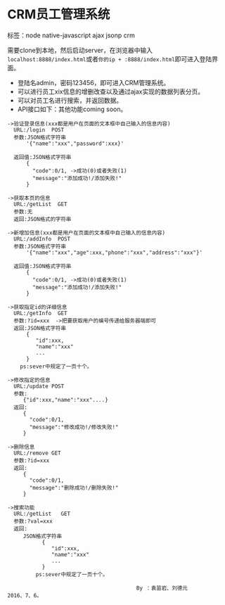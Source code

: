 ﻿# CRM员工管理系统

标签：node native-javascript ajax jsonp crm

需要clone到本地，然后启动server，在浏览器中输入`localhost:8888/index.html`或者`你的ip + :8888/index.html`即可进入登陆界面。

- 登陆名admin，密码123456，即可进入CRM管理系统。
- 可以进行员工xix信息的增删改查以及通过ajax实现的数据列表分页。
- 可以对员工名进行搜索，并返回数据。
- API接口如下：其他功能coming soon。

```
->验证登录信息(xxx都是用户在页面的文本框中自己输入的信息内容)
  URL:/login  POST
  参数:JSON格式字符串
      '{"name":"xxx","password":xxx}'

  返回值:JSON格式字符串
      {
        "code":0/1, ->成功(0)或者失败(1)
        "message":"添加成功!/添加失败!"
      }

->获取本页的信息
  URL:/getList  GET
  参数:无
  返回:JSON格式的字符串

->新增加信息(xxx都是用户在页面的文本框中自己输入的信息内容)
  URL:/addInfo  POST
  参数:JSON格式字符串
      '{"name":"xxx","age":xxx,"phone":"xxx","address":"xxx"}'

  返回值:JSON格式字符串
      {
        "code":0/1, ->成功(0)或者失败(1)
        "message":"添加成功!/添加失败!"
      }

->获取指定id的详细信息
  URL:/getInfo  GET
  参数:?id=xxx  ->把要获取用户的编号传递给服务器端即可
  返回:JSON格式字符串
      {
         "id":xxx,
         "name":"xxx"
         ...
      }
    ps:sever中规定了一页十个。

->修改指定的信息
  URL:/update POST
  参数:
     {"id":xxx,"name":"xxx"....}
  返回:
     {
       "code":0/1,
       "message":"修改成功!/修改失败!"
     }

->删除信息
  URL:/remove GET
  参数:?id=xxx
  返回:
     {
       "code":0/1,
       "message":"删除成功!/删除失败!"
     }

->搜索功能
  URL:/getList   GET
  参数:?val=xxx
  返回:
     JSON格式字符串
           {
              "id":xxx,
              "name":"xxx"
              ...
           }
         ps:sever中规定了一页十个。
```
                                             
                                             
                                             By ：袁苗岩、刘德元                                                                                                                  2016、7、6。